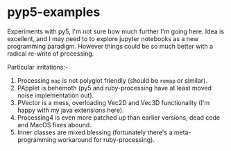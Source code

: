 # pyp5-examples
Experiments with py5, I'm not sure how much further I'm going here. Idea is excellent, and I may need to to explore jupyter notebooks as a new programming paradigm.
However things could be so much better with a radical re-write of processing.

Particular irritations:-

1. Processing `map` is not polyglot friendly (should be `remap` or similar).
2. PApplet is behemoth (py5 and ruby-processing have at least moved noise implementation out).
3. PVector is a mess, overloading Vec2D and Vec3D functionality (I'm happy with my java extensions here).
4. Processing4 is even more patched up than earlier versions, dead code and MacOS fixes abound.
5. Inner classes are mixed blessing (fortunately there's a meta-programming workaround for ruby-processing).
